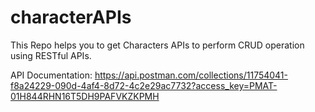# characterAPIs
This Repo helps you to get Characters APIs to perform CRUD operation using RESTful APIs.

API Documentation:
https://api.postman.com/collections/11754041-f8a24229-090d-4af4-8d72-4c2e29ac7732?access_key=PMAT-01H844RHN16T5DH9PAFVKZKPMH
